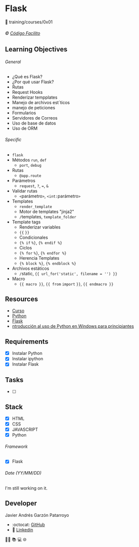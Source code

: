 # Flask
:open_file_folder: training/courses/0x01

###### :copyright: [Código Facilito](https://codigofacilito.com/)

## Learning Objectives
###### General
* ¿Qué es Flask?
* ¿Por qué usar Flask?
* Rutas
* Request Hooks
* Renderizar tempplates
* Manejo de archivos est´ticos
* manejo de peticiones
* Formularios
* Servidores de Correos
* Uso de base de datos
* Uso de ORM
###### Specific
* ```flask```
* Métodos ```run```, ```def```
  - ```port```, ```debug```
* Rutas
  - ```@app.route```
* Parámetros
  - ```request```, ```?```, ```=```, ```&```
* Validar rutas
  - ```<```parámetro```>```, ```<int:```parámetro```>```
* Templates
  - ```render_template```
  - Motor de templates "jinja2"
  - ```/```templates, ```template_folder```
* Template tags
  - Renderizar variables
  - ```{{```  ```}}```
  - Condicionales
  - ```{% if```  ```%}```, ```{% endif %}```
  - Ciclos
  - ```{% for```  ```%}```, ```{% endfor %}```
  - Herencia Templates
  - ```{% block %}```, ```{% endblock %}```
* Archivos estáticos
  - ```/```static, ```{{ url_for('static', filename = '') }}```
* Macro
  - ```{{ macro }}```, ```{{ from``` ```import``` ```}}```, ```{{ endmacro }}```

## Resources
* [Curso](https://www.youtube.com/playlist?list=PLagErt3C7iltAydvN6SgCVKsOH4xQQKsk)
* [Python](https://www.python.org/)
* [Flask](https://flask.palletsprojects.com)
* [ntroducción al uso de Python en Windows para principiantes](https://docs.microsoft.com/es-es/windows/python/beginners)

## Requirements
* [x] Instalar Python
* [x] Instalar ipython
* [x] Instalar Flask

## Tasks
* [ ] 

## Stack
* [x] HTML
* [x] CSS
* [x] JAVASCRIPT
* [x] Python
###### Framework
* [x] Flask

###### Date (YY/MM/DD)
I'm still working on it.

## Developer
Javier Andrés Garzón Patarroyo
- :octocat: [GitHub](https://github.com/javierandresgp/)
- :link: [Linkedin](https://www.linkedin.com/in/javierandresgp/)

:man_technologist: :books: :computer: :globe_with_meridians: